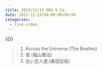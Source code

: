 ```yaml
---
title: 2013/12/15 NKG & Co.
date: 2013-12-15T00:00:00+09:00
categories:
  - live-video
---
```


{{<youtube DnK-PG_RvYo>}}

> 1. Across the Universe (The Beatles)  
> 2. 蛍 (福山雅治)  
> 3. 白い恋人達 (桑田佳祐)  



